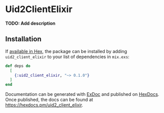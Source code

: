 # Uid2ClientElixir

**TODO: Add description**

## Installation

If [available in Hex](https://hex.pm/docs/publish), the package can be installed
by adding `uid2_client_elixir` to your list of dependencies in `mix.exs`:

```elixir
def deps do
  [
    {:uid2_client_elixir, "~> 0.1.0"}
  ]
end
```

Documentation can be generated with [ExDoc](https://github.com/elixir-lang/ex_doc)
and published on [HexDocs](https://hexdocs.pm). Once published, the docs can
be found at <https://hexdocs.pm/uid2_client_elixir>.

